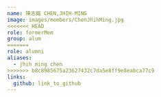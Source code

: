 ```yaml
---
name: 陳志銘 CHEN,JHIH-MING 
image: images/members/ChenJhihMing.jpg 
<<<<<<< HEAD
role: formerMem
group: alum
=======
role: alumni
aliases:
  - jhih ming chen
>>>>>>> b8c8985675a23627432c7da5e8ff9e8eabca77c9
links:
  github: link_to_github 
---
```

